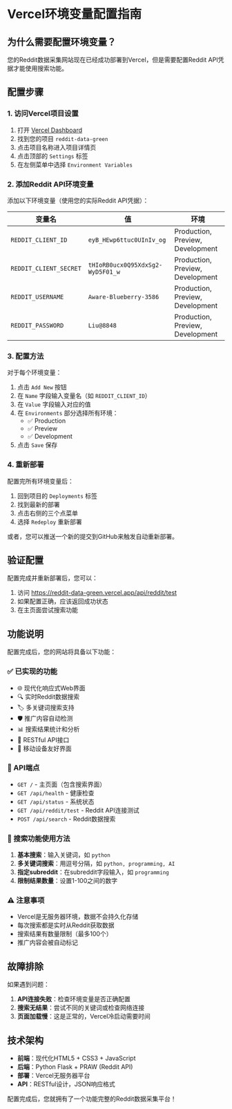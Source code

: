 # Vercel环境变量配置指南

## 为什么需要配置环境变量？

您的Reddit数据采集网站现在已经成功部署到Vercel，但是需要配置Reddit API凭据才能使用搜索功能。

## 配置步骤

### 1. 访问Vercel项目设置

1. 打开 [Vercel Dashboard](https://vercel.com/dashboard)
2. 找到您的项目 `reddit-data-green`
3. 点击项目名称进入项目详情页
4. 点击顶部的 `Settings` 标签
5. 在左侧菜单中选择 `Environment Variables`

### 2. 添加Reddit API环境变量

添加以下环境变量（使用您的实际Reddit API凭据）：

| 变量名 | 值 | 环境 |
|--------|-----|------|
| `REDDIT_CLIENT_ID` | `eyB_HEwp6ttuc0UInIv_og` | Production, Preview, Development |
| `REDDIT_CLIENT_SECRET` | `tHIoRB0ucx0Q95XdxSg2-WyD5F01_w` | Production, Preview, Development |
| `REDDIT_USERNAME` | `Aware-Blueberry-3586` | Production, Preview, Development |
| `REDDIT_PASSWORD` | `Liu@8848` | Production, Preview, Development |

### 3. 配置方法

对于每个环境变量：

1. 点击 `Add New` 按钮
2. 在 `Name` 字段输入变量名（如 `REDDIT_CLIENT_ID`）
3. 在 `Value` 字段输入对应的值
4. 在 `Environments` 部分选择所有环境：
   - ✅ Production
   - ✅ Preview  
   - ✅ Development
5. 点击 `Save` 保存

### 4. 重新部署

配置完所有环境变量后：

1. 回到项目的 `Deployments` 标签
2. 找到最新的部署
3. 点击右侧的三个点菜单
4. 选择 `Redeploy` 重新部署

或者，您可以推送一个新的提交到GitHub来触发自动重新部署。

## 验证配置

配置完成并重新部署后，您可以：

1. 访问 https://reddit-data-green.vercel.app/api/reddit/test
2. 如果配置正确，应该返回成功状态
3. 在主页面尝试搜索功能

## 功能说明

配置完成后，您的网站将具备以下功能：

### ✅ 已实现的功能
- 🌐 现代化响应式Web界面
- 🔍 实时Reddit数据搜索
- 🏷️ 多关键词搜索支持
- 🛡️ 推广内容自动检测
- 📊 搜索结果统计和分析
- 🔗 RESTful API接口
- 📱 移动设备友好界面

### 🔧 API端点
- `GET /` - 主页面（包含搜索界面）
- `GET /api/health` - 健康检查
- `GET /api/status` - 系统状态
- `GET /api/reddit/test` - Reddit API连接测试
- `POST /api/search` - Reddit数据搜索

### 📝 搜索功能使用方法

1. **基本搜索**：输入关键词，如 `python`
2. **多关键词搜索**：用逗号分隔，如 `python, programming, AI`
3. **指定subreddit**：在subreddit字段输入，如 `programming`
4. **限制结果数量**：设置1-100之间的数字

### ⚠️ 注意事项

- Vercel是无服务器环境，数据不会持久化存储
- 每次搜索都是实时从Reddit获取数据
- 搜索结果有数量限制（最多100个）
- 推广内容会被自动标记

## 故障排除

如果遇到问题：

1. **API连接失败**：检查环境变量是否正确配置
2. **搜索无结果**：尝试不同的关键词或检查网络连接
3. **页面加载慢**：这是正常的，Vercel冷启动需要时间

## 技术架构

- **前端**：现代化HTML5 + CSS3 + JavaScript
- **后端**：Python Flask + PRAW (Reddit API)
- **部署**：Vercel无服务器平台
- **API**：RESTful设计，JSON响应格式

配置完成后，您就拥有了一个功能完整的Reddit数据采集平台！ 